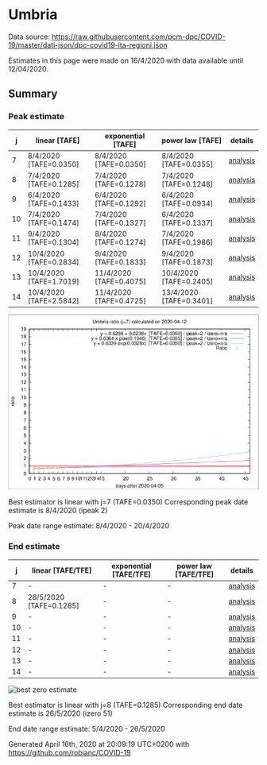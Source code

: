 # Umbria


Data source: https://raw.githubusercontent.com/pcm-dpc/COVID-19/master/dati-json/dpc-covid19-ita-regioni.json

Estimates in this page were made on 16/4/2020 with data available until 12/04/2020.


## Summary 

### Peak estimate 
|j|linear [TAFE]|exponential [TAFE]|power law [TAFE]|details|
|---|----|-----------|---------|-------|
|7|8/4/2020 [TAFE=0.0350]|8/4/2020 [TAFE=0.0350]|8/4/2020 [TAFE=0.0355]|[analysis](COVID-19_umbria_j7_2020-04-12.md)|
|8|7/4/2020 [TAFE=0.1285]|7/4/2020 [TAFE=0.1278]|7/4/2020 [TAFE=0.1248]|[analysis](COVID-19_umbria_j8_2020-04-12.md)|
|9|6/4/2020 [TAFE=0.1433]|6/4/2020 [TAFE=0.1292]|6/4/2020 [TAFE=0.0934]|[analysis](COVID-19_umbria_j9_2020-04-12.md)|
|10|7/4/2020 [TAFE=0.1474]|7/4/2020 [TAFE=0.1327]|6/4/2020 [TAFE=0.1337]|[analysis](COVID-19_umbria_j10_2020-04-12.md)|
|11|9/4/2020 [TAFE=0.1304]|8/4/2020 [TAFE=0.1274]|7/4/2020 [TAFE=0.1986]|[analysis](COVID-19_umbria_j11_2020-04-12.md)|
|12|10/4/2020 [TAFE=0.2834]|9/4/2020 [TAFE=0.1833]|9/4/2020 [TAFE=0.1873]|[analysis](COVID-19_umbria_j12_2020-04-12.md)|
|13|10/4/2020 [TAFE=1.7019]|11/4/2020 [TAFE=0.4075]|10/4/2020 [TAFE=0.2405]|[analysis](COVID-19_umbria_j13_2020-04-12.md)|
|14|10/4/2020 [TAFE=2.5842]|11/4/2020 [TAFE=0.4725]|13/4/2020 [TAFE=0.3401]|[analysis](COVID-19_umbria_j14_2020-04-12.md)|

![best peak estimate](COVID-19_umbria_j7_2020-04-12.png)

Best estimator is linear with j=7 (TAFE=0.0350)
Corresponding peak date estimate is 8/4/2020 (ipeak 2)


Peak date range estimate: 8/4/2020 - 20/4/2020

### End estimate 
|j|linear [TAFE/TFE]|exponential [TAFE/TFE]|power law [TAFE/TFE]|details|
|---|----|-----------|---------|-------|
|7|-|-|-|[analysis](COVID-19_umbria_j7_2020-04-12.md)|
|8|26/5/2020 [TAFE=0.1285]|-|-|[analysis](COVID-19_umbria_j8_2020-04-12.md)|
|9|-|-|-|[analysis](COVID-19_umbria_j9_2020-04-12.md)|
|10|-|-|-|[analysis](COVID-19_umbria_j10_2020-04-12.md)|
|11|-|-|-|[analysis](COVID-19_umbria_j11_2020-04-12.md)|
|12|-|-|-|[analysis](COVID-19_umbria_j12_2020-04-12.md)|
|13|-|-|-|[analysis](COVID-19_umbria_j13_2020-04-12.md)|
|14|-|-|-|[analysis](COVID-19_umbria_j14_2020-04-12.md)|

![best zero estimate](COVID-19_umbria_j8_2020-04-12.png)

Best estimator is linear with j=8 (TAFE=0.1285)
Corresponding end date estimate is 26/5/2020 (izero 51)


End date range estimate: 5/4/2020 - 26/5/2020

Generated April 16th, 2020 at 20:09:19 UTC+0200 with https://github.com/robianc/COVID-19
